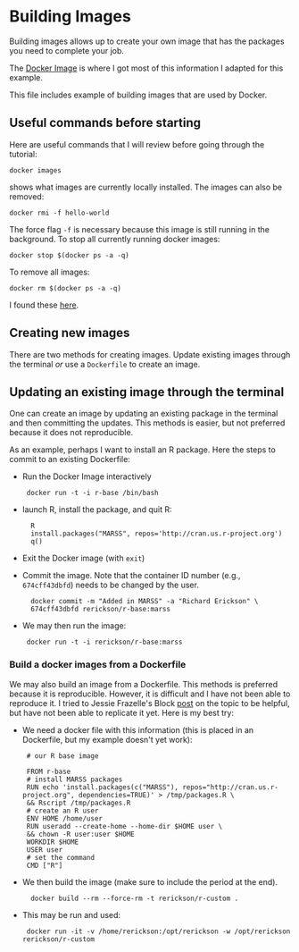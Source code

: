 # Building Images

Building images allows up to create your own image that has the
packages you need to complete your job. 

The [Docker Image](https://docs.docker.com/engine/tutorials/dockerimages/)
is where I got most of this information I adapted for this example. 

This file includes example of building images that are used by Docker.

## Useful commands before starting

Here are useful commands that I will review before going through the
tutorial:

    docker images 
	
shows what images are currently locally installed. The images can also
be removed: 

	docker rmi -f hello-world
	
The force flag `-f` is necessary because this image is still running
in the background. To stop all currently running docker images:

    docker stop $(docker ps -a -q)

To remove all images: 

    docker rm $(docker ps -a -q)

I found these [here](https://coderwall.com/p/ewk0mq/stop-remove-all-docker-containers).

## Creating new images

There are two methods for creating images. Update existing images
through the terminal _or_ use a `Dockerfile` to create an image.

## Updating an existing image through the terminal

One can create an image by updating an existing package in the
terminal and then committing the updates.
This methods is easier, but not preferred because it does not
reproducible. 

As an example, perhaps I want to install an R package. Here the steps
to commit to an existing Dockerfile:

 - Run the Docker Image interactively

        docker run -t -i r-base /bin/bash
	
 - launch R, install the package, and quit R:
  
         R
	     install.packages("MARSS", repos='http://cran.us.r-project.org')
	     q()
	 
 - Exit the Docker image (with `exit`)
 - Commit the image. Note that the container ID number (e.g.,
   `674cff43dbfd`) needs to be changed by the user. 

	     docker commit -m "Added in MARSS" -a "Richard Erickson" \
         674cff43dbfd rerickson/r-base:marss
	
 - We may then run the image:
  
        docker run -t -i rerickson/r-base:marss
	 
### Build a docker images from a Dockerfile

We may also build an image from a Dockerfile. This methods is
 preferred because it is reproducible. 
 However, it is difficult and I have not been able to reproduce it.
 I tried to Jessie
 Frazelle's Block [post](https://blog.jessfraz.com/post/r-containers-for-data-science/)
 on the topic to be helpful, but have not been able to replicate it
 yet.
 Here is my best try:
 
 - We need a docker file with this information (this is placed in an
   Dockerfile, but my example doesn't yet work):

        # our R base image
	
	    FROM r-base
	    # install MARSS packages
	    RUN echo 'install.packages(c("MARSS"), repos="http://cran.us.r-project.org", dependencies=TRUE)' > /tmp/packages.R \
	    && Rscript /tmp/packages.R
        # create an R user
		ENV HOME /home/user
	    RUN useradd --create-home --home-dir $HOME user \
	    && chown -R user:user $HOME
	    WORKDIR $HOME
	    USER user
	    # set the command
	    CMD ["R"]

 - We then build the image (make sure to include the period at the
     end).
	 
	     docker build --rm --force-rm -t rerickson/r-custom .

 - This may be run and used:
   
        docker run -it -v /home/rerickson:/opt/rerickson -w /opt/rerickson rerickson/r-custom 

